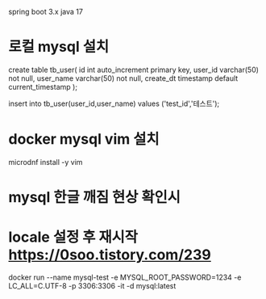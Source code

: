 spring boot 3.x
java 17



# 로컬 mysql 설치
create table tb_user(
    id int auto_increment primary key,
    user_id varchar(50) not null,
    user_name varchar(50) not null,
    create_dt timestamp default current_timestamp
);


insert into tb_user(user_id,user_name) values ('test_id','테스트');


# docker mysql vim 설치
microdnf install -y vim

# mysql 한글 깨짐 현상 확인시
# locale 설정 후 재시작 https://0soo.tistory.com/239
docker run --name mysql-test -e MYSQL_ROOT_PASSWORD=1234 -e LC_ALL=C.UTF-8 -p 3306:3306 -it -d mysql:latest
